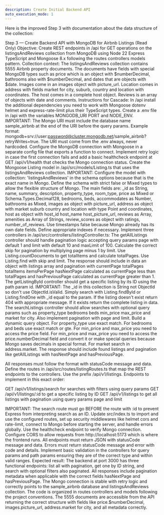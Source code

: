```yaml
---
description: Create Initial Backend API
auto_execution_mode: 1
---
```


Here is the improved Step 3 with documentation about the data structure of the collection:

Step 3 — Create Backend API with MongoDB for Airbnb Listings (Read Only)
Objective: Create REST endpoints in /api for GET operations on the listingsAndReviews collection from MongoDB using Node 22 Express TypeScript and Mongoose 8.x following the routes controllers models pattern.
Collection context: The listingsAndReviews collection contains 5555 Airbnb property documents. The documents have fields with special MongoDB types such as price which is an object with $numberDecimal, bathrooms also with $numberDecimal, and dates that are objects with $date. Images come in an images object with picture_url. Location comes in address with fields market for city, suburb, country and location with coordinates. The host comes in a complete host object. Reviews is an array of objects with date and comments.
Instructions for Cascade:
In /api install the additional dependencies you need to work with Mongoose dotenv helmet and express-rate-limit plus their TypeScript types.
Create a .env file in /api with the variables MONGODB_URI PORT and NODE_ENV. IMPORTANT: The Mongo URI must include the database name sample_airbnb at the end of the URI before the query params. Example format: mongodb+srv://user:password@cluster.mongodb.net/sample_airbnb?retryWrites=true. The URI must come from the .env always, never hardcoded.
Configure the MongoDB connection with Mongoose in a separate config file that exports a function to connect. Implement retry logic in case the first connection fails and add a basic healthcheck endpoint at GET /api/v1/health that checks the Mongo connection status.
Create the Mongoose Listing model in /api/src/models/Listing.ts that uses the listingsAndReviews collection. IMPORTANT: Configure the model with collection: 'listingsAndReviews' in the schema options because that is the exact name in Mongo. Define the schema with strict false or Mixed types to allow the flexible structure of Mongo. The main fields are: _id as String, name, summary, description, property_type, room_type, price as Mixed or Schema.Types.Decimal128, bedrooms, beds, accommodates as Number, bathrooms as Mixed, images as object with picture_url, address as object with market suburb country and location with type Point and coordinates, host as object with host_id host_name host_picture_url, reviews as Array, amenities as Array of Strings, review_scores as object with ratings, number_of_reviews. Use timestamps false because Mongo already has its own date fields. Define appropriate indexes if necessary.
Implement three controllers in /api/src/controllers/listingController.ts:
The getAllListings controller should handle pagination logic accepting query params page with default 1 and limit with default 10 and maxLimit of 100. Calculate the correct skip for pagination by multiplying page minus 1 by limit. Use Listing.countDocuments to get totalItems and calculate totalPages. Use Listing.find with skip and limit. The response should include in data an object with listings array and pagination with currentPage totalPages totalItems itemsPerPage hasNextPage calculated as currentPage less than totalPages and hasPreviousPage calculated as currentPage greater than 1.
The getListingById controller should get a specific listing by its ID using the path param id. IMPORTANT: The _id in this collection is String not ObjectId so don't use ObjectId.isValid. Simply search with Listing.findById or Listing.findOne with _id equal to the param. If the listing doesn't exist return 404 with appropriate message. If it exists return the complete listing in data.
The searchListings controller should allow searches with optional query params such as property_type bedrooms beds min_price max_price and market for city. Also implement pagination with page and limit. Build a dynamic query object. For property_type use exact match. For bedrooms and beds use exact match or gte. For min_price and max_price you need to access the price field. For min_price and max_price you need to access the price.numberDecimal field and convert it or make special queries because Mongo saves decimals in special format. For market search in address.market. The response should include found listings and pagination like getAllListings with hasNextPage and hasPreviousPage.

All responses must follow the format with statusCode message and data.
Define the routes in /api/src/routes/listingRoutes.ts that map the REST endpoints to the controllers. Use the prefix /api/v1/listings.
Endpoints to implement in this exact order:

GET /api/v1/listings/search for searches with filters using query params
GET /api/v1/listings/:id to get a specific listing by ID
GET /api/v1/listings to get all listings with pagination using query params page and limit

IMPORTANT: The search route must go BEFORE the route with :id to prevent Express from interpreting search as an ID.
Update src/index.ts to import and use the configured routes, set up security middlewares like helmet cors and rate-limit, connect to Mongo before starting the server, and handle errors globally. Use the healthcheck endpoint to verify Mongo connection.
Configure CORS to allow requests from http://localhost:5173 which is where the frontend runs.
All endpoints must return JSON with statusCode message and data. Errors must return statusCode message and error with code and details. Implement basic validation in the controllers for query params and path params ensuring they are of the correct type and within valid ranges.
Expected result: The backend at port 3000 has three functional endpoints: list all with pagination, get one by ID string, and search with optional filters also paginated. All responses include pagination metadata when applicable with the correct fields hasNextPage and hasPreviousPage. The Mongo connection is stable with retry logic and correctly points to the sample_airbnb database and listingsAndReviews collection. The code is organized in routes controllers and models following the project conventions. The 5555 documents are accessible from the API returning the correct structure with fields like price.$numberDecimal, images.picture_url, address.market for city, and all metadata correctly.
